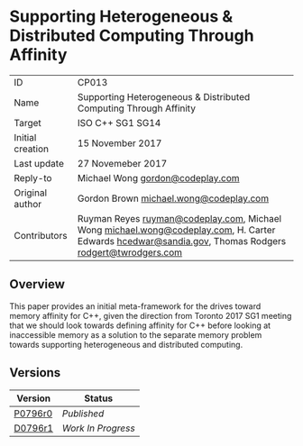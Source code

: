 # Supporting Heterogeneous & Distributed Computing Through Affinity

|   |   |
|---|---|
| ID | CP013 |
| Name | Supporting Heterogeneous & Distributed Computing Through Affinity |
| Target | ISO C++ SG1 SG14 |
| Initial creation | 15 November 2017 |
| Last update | 27 Novemeber 2017 |
| Reply-to | Michael Wong <gordon@codeplay.com> |
| Original author | Gordon Brown <michael.wong@codeplay.com> |
| Contributors | Ruyman Reyes <ruyman@codeplay.com>, Michael Wong <michael.wong@codeplay.com>, H. Carter Edwards <hcedwar@sandia.gov>, Thomas Rodgers <rodgert@twrodgers.com> |

## Overview

This paper provides an initial meta-framework for the drives toward memory affinity for C++, given the direction from Toronto 2017 SG1 meeting that we should look towards defining affinity for C++ before looking at inaccessible memory as a solution to the separate memory problem towards supporting heterogeneous and distributed computing.

## Versions

| Version | Status |
|---------|--------|
| [P0796r0][p0796r0] | _Published_ |
| [D0796r1](cpp-20/d0796r1.md) | _Work In Progress_ |

[p0796r0]: http://www.open-std.org/jtc1/sc22/wg21/docs/papers/2017/p0796r0.pdf
